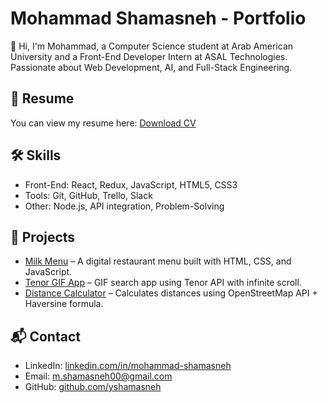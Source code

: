 # Mohammad Shamasneh - Portfolio
👋 Hi, I'm Mohammad, a Computer Science student at Arab American University and a Front-End Developer Intern at ASAL Technologies.  
Passionate about Web Development, AI, and Full-Stack Engineering.
## 📄 Resume
You can view my resume here: [Download CV](./mohammad_shamasneh_cv.pdf)
## 🛠️ Skills
- Front-End: React, Redux, JavaScript, HTML5, CSS3
- Tools: Git, GitHub, Trello, Slack
- Other: Node.js, API integration, Problem-Solving
## 🚀 Projects
- [Milk Menu](https://yshamasneh.github.io/Milk-menu/) – A digital restaurant menu built with HTML, CSS, and JavaScript.
- [Tenor GIF App](https://github.com/yshamasneh/tenor-gif-app) – GIF search app using Tenor API with infinite scroll.
- [Distance Calculator](https://github.com/yshamasneh/distance-calculator) – Calculates distances using OpenStreetMap API + Haversine formula.
## 📬 Contact
- LinkedIn: [linkedin.com/in/mohammad-shamasneh](https://www.linkedin.com/in/mohammad-shamasneh-2005130mo/)
- Email: m.shamasneh00@gmail.com
- GitHub: [github.com/yshamasneh](https://github.com/yshamasneh)
